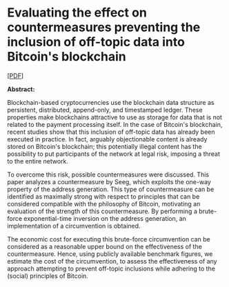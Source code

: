 # Evaluating the effect on countermeasures preventing the inclusion of off-topic data into Bitcoin's blockchain

[[PDF](report.pdf)]

**Abstract:**

Blockchain-based cryptocurrencies use the blockchain data structure as persistent, distributed, append-only, and timestamped ledger.
These properties make blockchains attractive to use as storage for data that is not related to the payment processing itself.
In the case of Bitcoin's blockchain, recent studies show that this inclusion of off-topic data has already been executed in practice.
In fact, arguably objectionable content is already stored on Bitcoin's blockchain;
this potentially illegal content has the possibility to put participants of the network at legal risk, imposing a threat to the entire network.

To overcome this risk, possible countermeasures were discussed. This paper analyzes a countermeasure by Seeg, which exploits the one-way property of the address generation.
This type of countermeasure can be identified as maximally strong with respect to principles that can be considered compatible with the philosophy of Bitcoin, motivating an evaluation of the strength of this countermeasure.
By performing a brute-force exponential-time inversion on the address generation, an implementation of a circumvention is obtained.

The economic cost for executing this brute-force circumvention can be considered as a reasonable upper bound on the effectiveness of the countermeasure.
Hence, using publicly available benchmark figures, we estimate the cost of the circumvention, to assess the effectiveness of any approach attempting to prevent off-topic inclusions while adhering to the (social) principles of Bitcoin.
